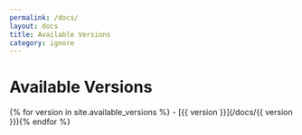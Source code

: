 ```yaml
---
permalink: /docs/
layout: docs
title: Available Versions
category: ignore
---
```


<h1>Available Versions</h1>
{% for version in site.available_versions %}
- [{{ version }}](/docs/{{ version }}){% endfor %}
